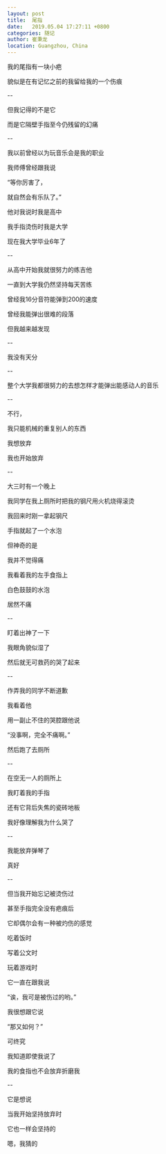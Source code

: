 ```yaml
---
layout: post
title:  尾指
date:   2019.05.04 17:27:11 +0800
categories: 随记
author: 崔秉龙
location: Guangzhou, China
---
```










我的尾指有一块小疤

貌似是在有记忆之前的我留给我的一个伤痕

--

但我记得的不是它

而是它隔壁手指至今仍残留的幻痛

--

我以前曾经以为玩音乐会是我的职业

我师傅曾经跟我说

“等你厉害了，

就自然会有乐队了。”

他对我说时我是高中

我手指烫伤时我是大学

现在我大学毕业6年了

--

从高中开始我就很努力的练吉他

一直到大学我仍然坚持每天苦练

曾经我16分音符能弹到200的速度

曾经我能弹出很难的段落

但我越来越发现

--

我没有天分

--

整个大学我都很努力的去想怎样才能弹出能感动人的音乐

--

不行，

我只能机械的重复别人的东西

我想放弃

我也开始放弃

--

大三时有一个晚上

我同学在我上厕所时把我的钢尺用火机烧得滚烫

我回来时刚一拿起钢尺

手指就起了一个水泡

但神奇的是

我并不觉得痛

我看着我的左手食指上

白色鼓鼓的水泡

居然不痛

--

盯着出神了一下

我眼角貌似湿了

然后就无可救药的哭了起来

--

作弄我的同学不断道歉

我看着他

用一副止不住的哭腔跟他说

“没事啊，完全不痛啊。”

然后跑了去厕所

--

在空无一人的厕所上

我盯着我的手指

还有它背后失焦的瓷砖地板

我好像理解我为什么哭了

--

我能放弃弹琴了

真好

--

但当我开始忘记被烫伤过

甚至手指完全没有疤痕后

它却偶尔会有一种被灼伤的感觉

吃着饭时

写着公文时

玩着游戏时

它一直在跟我说

“诶，我可是被伤过的哟。”

我很想跟它说

“那又如何？”

可终究

我知道即使我说了

我的食指也不会放弃折磨我

--

它是想说

当我开始坚持放弃时

它也一样会坚持的

嗯，我猜的